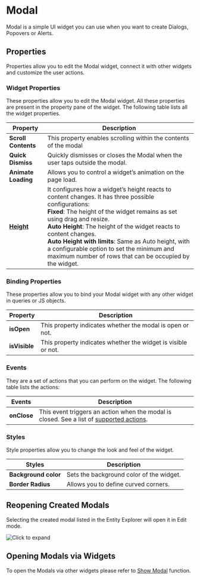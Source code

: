 # Modal

Modal is a simple UI widget you can use when you want to create Dialogs, Popovers or Alerts.

<VideoEmbed host="youtube" videoId="s8cHVkhj3ec" title="How to use Modal Widget" caption="How to use Modal Widget"/>

## Properties

Properties allow you to edit the Modal widget, connect it with other widgets and customize the user actions.

### Widget Properties

These properties allow you to edit the Modal widget. All these properties are present in the property pane of the widget. The following table lists all the widget properties.

| Property            | Description                                                                 |
| ------------------- | --------------------------------------------------------------------------- |
| **Scroll Contents** | This property enables scrolling within the contents of the modal            |
| **Quick Dismiss**   | Quickly dismisses or closes the Modal when the user taps outside the modal. |
| **Animate Loading** | Allows you to control a widget’s animation on the page load.                |
| [**Height**](./README.md#height)        | It configures how a widget’s height reacts to content changes. It has three possible configurations:<br/>**Fixed**: The height of the widget remains as set using drag and resize.<br/>**Auto Height**: The height of the widget reacts to content changes.<br/>  **Auto Height with limits**: Same as Auto height, with a configurable option to set the minimum and maximum number of rows that can be occupied by the widget.                                      |
### Binding Properties

These properties allow you to bind your Modal widget with any other widget in queries or JS objects.

| Property      | Description                                                   |
| ------------- | ------------------------------------------------------------- |
| **isOpen**    | This property indicates whether the modal is open or not.     |
| **isVisible** | This property indicates whether the widget is visible or not. |

### Events

They are a set of actions that you can perform on the widget. The following table lists the actions:

| Events      | Description                                                                                                                       |
| ----------- | --------------------------------------------------------------------------------------------------------------------------------- |
| **onClose** | This event triggers an action when the modal is closed. See a list of [supported actions](../appsmith-framework/widget-actions/). |

### Styles

Style properties allow you to change the look and feel of the widget.

| Styles               | Description                              |
| -------------------- | ---------------------------------------- |
| **Background color** | Sets the background color of the widget. |
| **Border Radius**    | Allows you to define curved corners.     |

## Reopening Created Modals

Selecting the created modal listed in the Entity Explorer will open it in Edit mode.

![Click to expand](/img/open-created-modal.gif)

## Opening Modals via Widgets

To open the Modals via other widgets please refer to [Show Modal](../appsmith-framework/widget-actions/show-modal.md) function.
